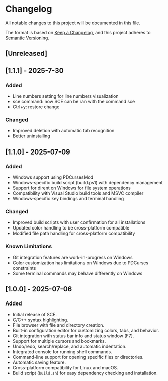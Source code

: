 # Changelog

All notable changes to this project will be documented in this file.

The format is based on [Keep a Changelog](https://keepachangelog.com/en/1.0.0/),
and this project adheres to [Semantic Versioning](https://semver.org/spec/v2.0.0.html).

## [Unreleased]

## [1.1.1] - 2025-7-30
### Added
- Line numbers setting for line numbers visualization
- sce command: now SCE can be ran with the command sce
- Ctrl+y: restore change

### Changed
- Improved deletion with automatic tab recognition
- Better uninstalling

## [1.1.0] - 2025-07-09
### Added
- Windows support using PDCursesMod
- Windows-specific build script (build.ps1) with dependency management
- Support for dirent on Windows for file system operations
- Compatibility with Visual Studio build tools and MSVC compiler
- Windows-specific key bindings and terminal handling

### Changed
- Improved build scripts with user confirmation for all installations
- Updated color handling to be cross-platform compatible
- Modified file path handling for cross-platform compatibility

### Known Limitations
- Git integration features are work-in-progress on Windows
- Color customization has limitations on Windows due to PDCurses constraints
- Some terminal commands may behave differently on Windows

## [1.0.0] - 2025-07-06
### Added
- Initial release of SCE.
- C/C++ syntax highlighting.
- File browser with file and directory creation.
- Built-in configuration editor for customizing colors, tabs, and behavior.
- Git integration with status bar info and status window (F7).
- Support for multiple cursors and bookmarks.
- Undo/redo, search/replace, and automatic indentation.
- Integrated console for running shell commands.
- Command-line support for opening specific files or directories.
- Automatic saving feature.
- Cross-platform compatibility for Linux and macOS.
- Build script (`build.sh`) for easy dependency checking and installation.
